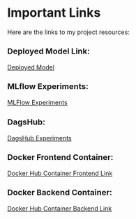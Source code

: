 # Important Links

Here are the links to my project resources:
<h3 style="font-size:18px;">Deployed Model Link:</h3>
<div markdown="1">
    <a href="http://3.138.33.183:8501/" target="_blank">Deployed Model</a>
</div>
<h3 style="font-size:18px;">MLflow Experiments:</h3>
<div markdown="1">
    <a href="https://dagshub.com/abhicjadhav/my-first-repo.mlflow/#/experiments/2?searchFilter=&orderByKey=attributes.start_time&orderByAsc=false&startTime=ALL&lifecycleFilter=Active&modelVersionFilter=All+Runs&datasetsFilter=W10%3D" target="_blank">MLFlow Experiments</a>
</div>
<h3 style="font-size:18px;">DagsHub:</h3>
<div markdown="1">
    <a href="https://dagshub.com/abhicjadhav/my-first-repo/experiments" target="_blank">DagsHub Experiments</a>
</div>
<h3 style="font-size:18px;">Docker Frontend Container:</h3>
<div markdown="1">
    <a href="https://hub.docker.com/repository/docker/abhicjadhav/classification/general"  target="_blank">Docker Hub Container Frontend Link</a>
</div>
<h3 style="font-size:18px;">Docker Backend Container:</h3>
<div markdown="1">
    <a href="https://hub.docker.com/r/abhicjadhav/fastapi-1/tags" target="_blank">Docker Hub Container Backend Link</a>
</div>


